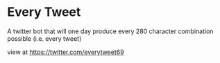 # Every Tweet

A twitter bot that will one day produce every 280 character combination possible (i.e. every tweet)

view at https://twitter.com/everytweet69
